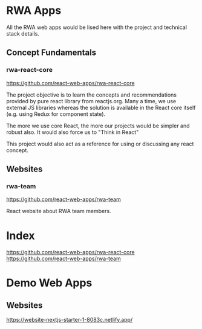 # RWA Apps

All the RWA web apps would be lised here with the project and technical stack details.


## Concept Fundamentals

### rwa-react-core
https://github.com/react-web-apps/rwa-react-core

The project objective is to learn the concepts and recommendations provided by pure react library from reactjs.org. Many a time, we use external JS libraries whereas the solution is available in the React core itself (e.g. using Redux for component state). 

The more we use core React, the more our projects would be simpler and robust also. It would also force us to "Think in React" 

This project would also act as a reference for using or discussing any react concept. 


## Websites

### rwa-team
https://github.com/react-web-apps/rwa-team

React website about RWA team members.


# Index


https://github.com/react-web-apps/rwa-react-core
https://github.com/react-web-apps/rwa-team


# Demo Web Apps

## Websites
https://website-nextjs-starter-1-8083c.netlify.app/




